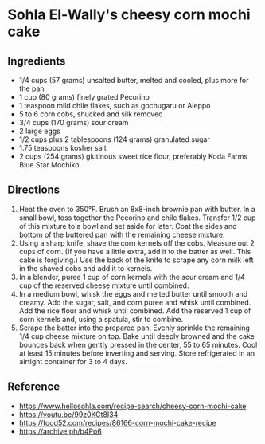 # Sohla El-Wally's cheesy corn mochi cake

## Ingredients

- 1/4 cups (57 grams) unsalted butter, melted and cooled, plus more for the pan
- 1 cup (80 grams) finely grated Pecorino
- 1 teaspoon mild chile flakes, such as gochugaru or Aleppo
- 5 to 6 corn cobs, shucked and silk removed
- 3/4 cups (170 grams) sour cream
- 2 large eggs
- 1/2 cups plus 2 tablespoons (124 grams) granulated sugar
- 1.75 teaspoons kosher salt
- 2 cups (254 grams) glutinous sweet rice flour, preferably Koda Farms Blue Star Mochiko

## Directions

1. Heat the oven to 350°F. Brush an 8x8-inch brownie pan with butter. In a small bowl, toss together the Pecorino and chile flakes. Transfer 1/2 cup of this mixture to a bowl and set aside for later. Coat the sides and bottom of the buttered pan with the remaining cheese mixture.
2. Using a sharp knife, shave the corn kernels off the cobs. Measure out 2 cups of corn. (If you have a little extra, add it to the batter as well. This cake is forgiving.) Use the back of the knife to scrape any corn milk left in the shaved cobs and add it to kernels.
3. In a blender, puree 1 cup of corn kernels with the sour cream and 1/4 cup of the reserved cheese mixture until combined.
4. In a medium bowl, whisk the eggs and melted butter until smooth and creamy. Add the sugar, salt, and corn puree and whisk until combined. Add the rice flour and whisk until combined. Add the reserved 1 cup of corn kernels and, using a spatula, stir to combine.
5. Scrape the batter into the prepared pan. Evenly sprinkle the remaining 1/4 cup cheese mixture on top. Bake until deeply browned and the cake bounces back when gently pressed in the center, 55 to 65 minutes. Cool at least 15 minutes before inverting and serving. Store refrigerated in an airtight container for 3 to 4 days.

## Reference

- <https://www.hellosohla.com/recipe-search/cheesy-corn-mochi-cake>
- <https://youtu.be/99z0KCt8I34>
- <https://food52.com/recipes/86166-corn-mochi-cake-recipe>
- <https://archive.ph/b4Po6>
